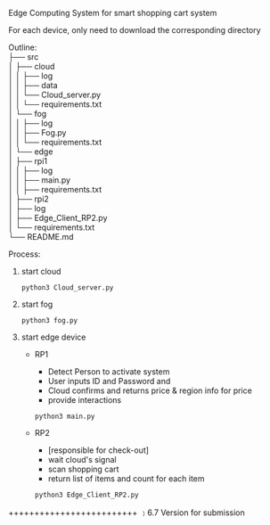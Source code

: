 Edge Computing System for smart shopping cart system

For each device, only need to download the corresponding directory

Outline:
<br>├── src
<br>│   ├── cloud
<br>│   │   ├── log
<br>│   │   ├── data
<br>│   │   └── Cloud_server.py
<br>│   │   └── requirements.txt
<br>│   └── fog
<br>│   │   ├── log
<br>│   │   ├── Fog.py
<br>│   │   └── requirements.txt
<br>│   └── edge
<br>│       ├── rpi1
<br>│       │   ├── log
<br>│       │   ├── main.py
<br>│       │   ├── requirements.txt
<br>│       ├── rpi2
<br>│           ├── log
<br>│           ├── Edge_Client_RP2.py
<br>│           └── requirements.txt
<br>└── README.md



Process:  
1. start cloud

    ```python3 Cloud_server.py```
    
2. start fog

    ```python3 fog.py```
    
3. start edge device
    - RP1  
        * Detect Person to activate system 
        * User inputs ID and Password and 
        * Cloud confirms and returns price & region info for price
        * provide interactions  
        
        ```python3 main.py```
        
    - RP2
        * [responsible for check-out]
        * wait cloud's signal
        * scan shopping cart
        * return list of items and count for each item
        
        ```python3 Edge_Client_RP2.py```


+++++++++++++++++++++++++
﹞6.7 Version for submission

